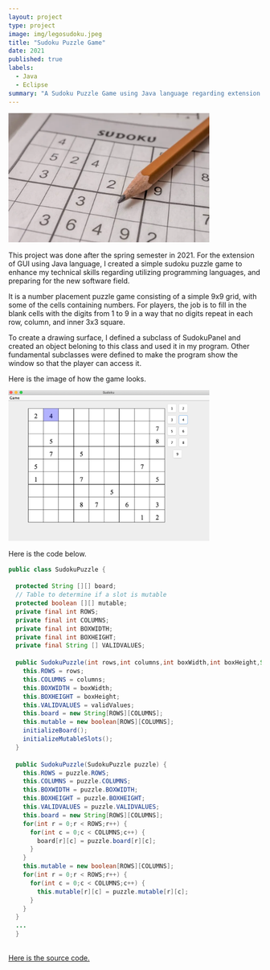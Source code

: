 ```yaml
---
layout: project
type: project
image: img/legosudoku.jpeg
title: "Sudoku Puzzle Game"
date: 2021
published: true
labels:
  - Java
  - Eclipse
summary: "A Sudoku Puzzle Game using Java language regarding extension of GUI application."
---
```


<div class="text-center p-4">
  <img width="400px" src="../img/sudokuthumb.jpeg">
</div>

This project was done after the spring semester in 2021. For the extension of GUI using Java language, I created a simple sudoku puzzle game to enhance my technical skills regarding utilizing programming languages, and preparing for the new software field. 

It is a number placement puzzle game consisting of a simple 9x9 grid, with some of the cells containing numbers. For players, the job is to fill in the blank cells with the digits from 1 to 9 in a way that no digits repeat in each row, column, and inner 3x3 square. 

To create a drawing surface, I defined a subclass of SudokuPanel and created an object beloning to this class and used it in my program. Other fundamental subclasses were defined to make the program show the window so that the player can access it.

Here is the image of how the game looks.

<div class="text-center p-4">
  <img width="400px" src="../img/Sudokugame.jpeg">
</div>

Here is the code below.

```java
public class SudokuPuzzle {

  protected String [][] board;
  // Table to determine if a slot is mutable
  protected boolean [][] mutable;
  private final int ROWS;
  private final int COLUMNS;
  private final int BOXWIDTH;
  private final int BOXHEIGHT;
  private final String [] VALIDVALUES;
  
  public SudokuPuzzle(int rows,int columns,int boxWidth,int boxHeight,String [] validValues) {
    this.ROWS = rows;
    this.COLUMNS = columns;
    this.BOXWIDTH = boxWidth;
    this.BOXHEIGHT = boxHeight;
    this.VALIDVALUES = validValues;
    this.board = new String[ROWS][COLUMNS];
    this.mutable = new boolean[ROWS][COLUMNS];
    initializeBoard();
    initializeMutableSlots();
  }
  
  public SudokuPuzzle(SudokuPuzzle puzzle) {
    this.ROWS = puzzle.ROWS;
    this.COLUMNS = puzzle.COLUMNS;
    this.BOXWIDTH = puzzle.BOXWIDTH;
    this.BOXHEIGHT = puzzle.BOXHEIGHT;
    this.VALIDVALUES = puzzle.VALIDVALUES;
    this.board = new String[ROWS][COLUMNS];
    for(int r = 0;r < ROWS;r++) {
      for(int c = 0;c < COLUMNS;c++) {
        board[r][c] = puzzle.board[r][c];
      }
    }
    this.mutable = new boolean[ROWS][COLUMNS];
    for(int r = 0;r < ROWS;r++) {
      for(int c = 0;c < COLUMNS;c++) {
        this.mutable[r][c] = puzzle.mutable[r][c];
      }
    }
  }
  ...
  }
  
```
[Here is the source code.](https://github.com/YeeunS/YeeunS.github.io/tree/main/projects/Sudoku)
